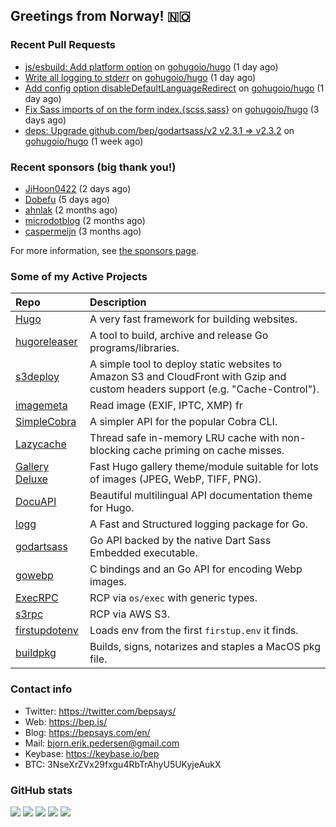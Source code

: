 ## Greetings from Norway! 🇳🇴

### Recent Pull Requests

- [js/esbuild: Add platform option](https://github.com/gohugoio/hugo/pull/13139) on [gohugoio/hugo](https://github.com/gohugoio/hugo) (1 day ago)
- [Write all logging to stderr](https://github.com/gohugoio/hugo/pull/13138) on [gohugoio/hugo](https://github.com/gohugoio/hugo) (1 day ago)
- [Add config option disableDefaultLanguageRedirect](https://github.com/gohugoio/hugo/pull/13135) on [gohugoio/hugo](https://github.com/gohugoio/hugo) (1 day ago)
- [Fix Sass imports of on the form index.{scss,sass}](https://github.com/gohugoio/hugo/pull/13124) on [gohugoio/hugo](https://github.com/gohugoio/hugo) (3 days ago)
- [deps: Upgrade github.com/bep/godartsass/v2 v2.3.1 =&gt; v2.3.2](https://github.com/gohugoio/hugo/pull/13114) on [gohugoio/hugo](https://github.com/gohugoio/hugo) (1 week ago)

### Recent sponsors (big thank you!)

- [JiHoon0422](https://github.com/JiHoon0422) (2 days ago)
- [Dobefu](https://github.com/Dobefu) (5 days ago)
- [ahnlak](https://github.com/ahnlak) (2 months ago)
- [microdotblog](https://github.com/microdotblog) (2 months ago)
- [caspermeijn](https://github.com/caspermeijn) (3 months ago)

For more information, see [the sponsors page](https://github.com/sponsors/bep/).

### Some of my Active Projects

| Repo  | Description |
| :---------------------------------------- | :------------------------------------------- |
| [Hugo](https://github.com/gohugoio/hugo)|A very fast framework for building websites. |
| [hugoreleaser](https://github.com/gohugoio/hugoreleaser)| A tool to build, archive and release Go programs/libraries.  |
| [s3deploy](https://github.com/bep/s3deploy)| A simple tool to deploy static websites to Amazon S3 and CloudFront with Gzip and custom headers support (e.g. "Cache-Control").|
| [imagemeta](https://github.com/bep/imagemeta)| Read image (EXIF, IPTC, XMP) fr|
| [SimpleCobra](https://github.com/bep/simplecobra)|A simpler API for the popular Cobra CLI.|
| [Lazycache](https://github.com/bep/lazycache)| Thread safe in-memory LRU cache with non-blocking cache priming on cache misses.  |
| [Gallery Deluxe](https://github.com/bep/gallerydeluxe)|Fast Hugo gallery theme/module suitable for lots of images (JPEG, WebP, TIFF, PNG).|
| [DocuAPI](https://github.com/bep/docuapi)| Beautiful multilingual API documentation theme for Hugo.  |
| [logg](https://github.com/bep/logg)| A Fast and Structured logging package for Go.  |
| [godartsass](https://github.com/bep/godartsass)| Go API backed by the native Dart Sass Embedded executable. |
| [gowebp](https://github.com/bep/gowebp)|C bindings and an Go API for encoding Webp images. |
| [ExecRPC](https://github.com/bep/execrpc)|RCP via `os/exec` with generic types.  |
| [s3rpc](https://github.com/bep/s3rpc)|RCP via AWS S3.|
| [firstupdotenv](https://github.com/bep/firstupdotenv)|Loads env from the first `firstup.env` it finds. |
| [buildpkg](https://github.com/bep/buildpkg)| Builds, signs, notarizes and staples a MacOS pkg file. |

### Contact info
- Twitter: https://twitter.com/bepsays/
- Web: https://bep.is/
- Blog: https://bepsays.com/en/
- Mail: bjorn.erik.pedersen@gmail.com
- Keybase: https://keybase.io/bep
- BTC: 3NseXrZVx29fxgu4RbTrAhyU5UKyjeAukX


### GitHub stats

![](https://github-profile-summary-cards.vercel.app/api/cards/profile-details?username=bep&theme=github)
![](https://github-profile-summary-cards.vercel.app/api/cards/repos-per-language?username=bep&theme=github)
![](https://github-profile-summary-cards.vercel.app/api/cards/most-commit-language?username=bep&theme=github)
![](https://github-profile-summary-cards.vercel.app/api/cards/stats?username=bep&theme=github)
![](https://github-profile-summary-cards.vercel.app/api/cards/productive-time?username=bep&theme=github)
